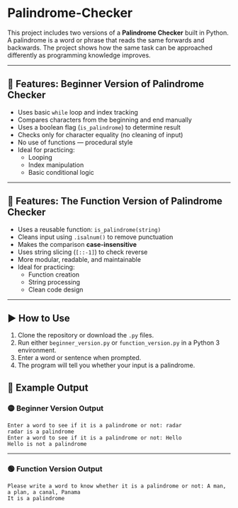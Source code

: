 # Palindrome-Checker
This project includes two versions of a **Palindrome Checker** built in Python. A palindrome is a word or phrase that reads the same forwards and backwards. The project shows how the same task can be approached differently as programming knowledge improves.

---

## 📌 Features: Beginner Version of Palindrome Checker

- Uses basic `while` loop and index tracking
- Compares characters from the beginning and end manually
- Uses a boolean flag (`is_palindrome`) to determine result
- Checks only for character equality (no cleaning of input)
- No use of functions — procedural style
- Ideal for practicing:
  - Looping
  - Index manipulation
  - Basic conditional logic

---

## 📌 Features: The Function Version of Palindrome Checker

- Uses a reusable function: `is_palindrome(string)`
- Cleans input using `.isalnum()` to remove punctuation
- Makes the comparison **case-insensitive**
- Uses string slicing (`[::-1]`) to check reverse
- More modular, readable, and maintainable
- Ideal for practicing:
  - Function creation
  - String processing
  - Clean code design

---

## ▶️ How to Use

1. Clone the repository or download the `.py` files.
2. Run either `beginner_version.py` or `function_version.py` in a Python 3 environment.
3. Enter a word or sentence when prompted.
4. The program will tell you whether your input is a palindrome.

## 🧪 Example Output

### 🟡 Beginner Version Output

```text
Enter a word to see if it is a palindrome or not: radar
radar is a palindrome
Enter a word to see if it is a palindrome or not: Hello
Hello is not a palindrome
```

---

### 🟢 Function Version Output

```text
Please write a word to know whether it is a palindrome or not: A man, a plan, a canal, Panama
It is a palindrome